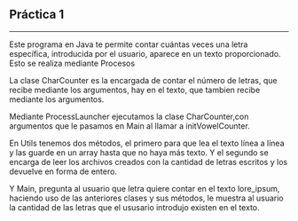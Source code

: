 Práctica 1
-
----
Este programa en Java te permite contar cuántas veces una letra específica, introducida por el usuario, aparece en un 
texto proporcionado. Esto se realiza mediante Procesos

La clase CharCounter es la encargada de contar el número de letras, que
recibe mediante los argumentos, hay en el texto, que tambien recibe mediante los
argumentos.

Mediante ProcessLauncher ejecutamos la clase CharCounter,con argumentos
que le pasamos en Main al llamar a initVowelCounter.

En Utils tenemos dos métodos, el primero para que lea el texto línea
a línea y las guarde en un array hasta que no haya más texto. Y el segundo
se encarga de leer los archivos creados con la cantidad de letras escritos
y los devuelve en forma de entero.

Y Main, pregunta al usuario que letra quiere contar en el texto lore_ipsum,
 haciendo uso de las anteriores clases y sus métodos, le muestra al usuario
la cantidad de las letras que el ususario introdujo existen en el texto.